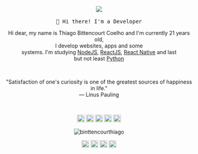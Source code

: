<p align="center">
  <img src="./.github/pc.png" width="px">
   <br><br>
  <samp>
    👋 Hi there! I'm a Developer
  </samp>

</p>

<!-- ABOUT OF ME -->
<p align="center" style="text-align: center;">
Hi dear, my name is Thiago Bittencourt Coelho and I'm currently 21 years old,<br>I develop websites, apps and some<br> systems. I'm studying <a href="https://nodejs.org/en/">NodeJS</a>, <a href="https://pt-br.reactjs.org/">ReactJS</a>, <a href="https://reactnative.dev/">React Native</a> and last<br> but not least <a href="https://www.python.org/">Python</a> 
</p>
<!-- QUOTE -->
<br>
<p align="center">
"Satisfaction of one's curiosity is one of the greatest sources of happiness in life."
<br>
― Linus Pauling
</p>
<br>

<!-- SOCIAL MEDIAS -->
<p align="center">
<img src="https://devicons.github.io/devicon/devicon.git/icons/react/react-original-wordmark.svg" alt="react" width="20" height="20"/>
<img src="https://devicons.github.io/devicon/devicon.git/icons/css3/css3-original-wordmark.svg" alt="css3"  width="20" height="20"/>
<img src="https://devicons.github.io/devicon/devicon.git/icons/html5/html5-original-wordmark.svg" alt="html5"  width="20" height="20"/>
<img src="https://devicons.github.io/devicon/devicon.git/icons/javascript/javascript-original.svg" alt="javascript" width="20" height="20"/>
<img src="https://devicons.github.io/devicon/devicon.git/icons/nodejs/nodejs-original.svg" alt="nodejs" width="20" height="20"/></p><p align="center">
<img src="https://github-readme-stats.vercel.app/api?username=binttencourthiago&show_icons=true" alt="binttencourthiago"/>
</p>

<p align="center">
<a href="https://www.linkedin.com/in/thiago-bittencourt-coelho-4353ba1a0/" target="blank"><img align="center" src="https://cdn.jsdelivr.net/npm/simple-icons@3.0.1/icons/linkedin.svg" alt="thiago" height="20" width="20" /></a>
<a href="https://pt.stackoverflow.com/users/191681/thiago-bittencourt-coelho" target="blank"><img align="center" src="https://cdn.jsdelivr.net/npm/simple-icons@3.0.1/icons/stackoverflow.svg" alt="thiago" height="20" width="20" /></a>
<a href="https://codesandbox.com/u/thiago" target="blank"><img align="center" src="https://cdn.jsdelivr.net/npm/simple-icons@3.0.1/icons/codesandbox.svg" alt="thiago" height="20" width="20" /></a>
<a href="https://instagram.com/tb.coelho" target="blank"><img align="center" src="https://cdn.jsdelivr.net/npm/simple-icons@3.0.1/icons/instagram.svg" alt="thiago" height="20" width="20" /></a>
</p>
